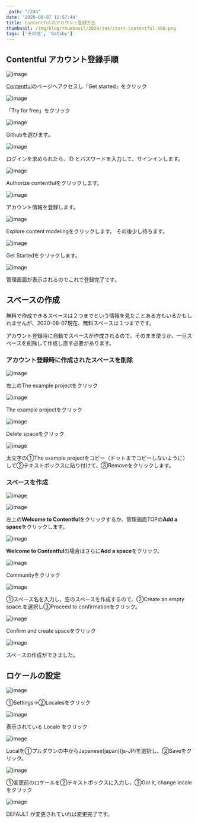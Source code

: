 ```yaml
---
_path: "/244"
date: '2020-08-07 11:57:44'
title: Contentfulのアカウント登録方法
thumbnail: /img/blog/thumbnail/2020/244/start-contentful-800.png
tags: ['その他', 'Gatsby']
---
```

## Contentful アカウント登録手順

![image](/img/blog/contents/2020/08/2.jpg)

[Contentful](https://www.contentful.com/)のページへアクセスし「Get started」をクリック

![image](/img/blog/contents/2020/08/IMG_1617.jpg)

「Try for free」をクリック

![image](/img/blog/contents/2020/08/4.jpg)

Githubを選びます。

![image](/img/blog/contents/2020/08/image-9.png)

ログインを求められたら、ID とパスワードを入力して、サインインします。

![image](/img/blog/contents/2020/08/6.jpg)

Authorize contentfulをクリックします。

![image](/img/blog/contents/2020/08/9.jpg)

アカウント情報を登録します。

![image](/img/blog/contents/2020/08/8.jpg)

Explore content modelingをクリックします。
その後少し待ちます。

![image](/img/blog/contents/2020/08/9-1.jpg)

Get Startedをクリックします。

![image](/img/blog/contents/2020/08/image-10.png)

管理画面が表示されるのでこれで登録完了です。

## スペースの作成

無料で作成できるスペースは２つまでという情報を見たことある方もいるかもしれませんが、2020-08-07現在、無料スペースは１つまでです。

アカウント登録時に自動でスペースが作成されるので、そのまま使うか、一旦スペースを削除して作成し直す必要があります。

### アカウント登録時に作成されたスペースを削除

![image](/img/blog/contents/2020/08/image-11.png)

左上のThe example projectをクリック

![image](/img/blog/contents/2020/08/18_2.jpg)

The example projectをクリック

![image](/img/blog/contents/2020/08/20.jpg)

Delete spaceをクリック

![image](/img/blog/contents/2020/08/21.jpg)

太文字の①The example projectをコピー（ドットまでコピーしないように）して②テキストボックスに貼り付けて、③Removeをクリックします。

### スペースを作成
![image](/img/blog/contents/2020/08/image-12.png)

![image](/img/blog/contents/2020/08/23.jpg)

左上の**Welcome to Contentful**をクリックするか、管理画面TOPの**Add a space**をクリックします。

![image](/img/blog/contents/2020/08/24.jpg)

**Welcome to Contentful**の場合はさらに**Add a space**をクリック。

![image](/img/blog/contents/2020/08/25.jpg)

Communityをクリック

![image](/img/blog/contents/2020/08/26-1.jpg)

①スペース名を入力し、空のスペースを作成するので、②Create an empty space.を選択し③Proceed to confirmationをクリック。

![image](/img/blog/contents/2020/08/image-14.png)

Confirm and create spaceをクリック

![image](/img/blog/contents/2020/08/image-15.png)

スペースの作成ができました。

## ロケールの設定

![image](/img/blog/contents/2020/08/27.jpg)

①Settings→②Localesをクリック

![image](/img/blog/contents/2020/08/28.jpg)

表示されている Locale をクリック

![image](/img/blog/contents/2020/08/29.jpg)

Localを①プルダウンの中からJapanese(japan)(js-JP)を選択し、②Saveをクリック。

![image](/img/blog/contents/2020/08/30.jpg)

①変更前のロケールを②テキストボックスに入力し、③Got it, change localeをクリック

![image](/img/blog/contents/2020/08/image-16.png)

DEFAULT が変更されていれば変更完了です。
